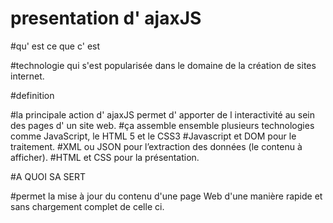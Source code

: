 # presentation d' ajaxJS

#qu' est ce que c' est

#technologie qui s'est popularisée dans le domaine de la création de sites internet.

#definition

#la principale action d' ajaxJS permet d' apporter de l interactivité au sein des pages d' un site web.
#ça assemble ensemble plusieurs technologies comme JavaScript, le HTML 5 et le CSS3
#Javascript et DOM pour le traitement.
#XML ou JSON pour l’extraction des données (le contenu à afficher).
#HTML et CSS pour la présentation.

#A QUOI SA SERT

#permet la mise à jour du contenu d'une page Web d'une manière rapide et sans chargement complet de celle ci.
